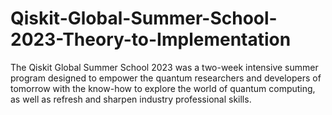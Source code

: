 # Qiskit-Global-Summer-School-2023-Theory-to-Implementation
The Qiskit Global Summer School 2023 was a two-week intensive summer program designed to empower the quantum researchers and developers of tomorrow with the know-how to explore the world of quantum computing, as well as refresh and sharpen industry professional skills. 

